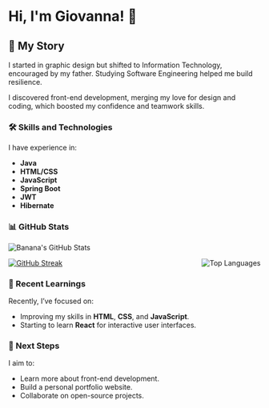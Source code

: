 # Hi, I'm Giovanna! 🍌

## 📖 My Story
I started in graphic design but shifted to Information Technology, encouraged by my father. Studying Software Engineering helped me build resilience.

I discovered front-end development, merging my love for design and coding, which boosted my confidence and teamwork skills.

### 🛠️ Skills and Technologies
I have experience in:
- **Java**
- **HTML/CSS**
- **JavaScript**
- **Spring Boot**
- **JWT**
- **Hibernate**

### 📊 GitHub Stats
![Banana's GitHub Stats](https://github-readme-stats.vercel.app/api?username=giothic&show_icons=true&theme=radical)

<div style="display: flex; justify-content: space-between; align-items: center;">
  <a href="https://git.io/streak-stats">
    <img src="https://streak-stats.demolab.com?user=giothic&theme=radical&hide_border=false&border_radius=5.7&card_width=465" alt="GitHub Streak" style="margin-right: 30px;">
  </a>
  <img src="https://github-readme-stats.vercel.app/api/top-langs/?username=giothic&layout=compact&theme=radical" alt="Top Languages">
</div>

### 🌱 Recent Learnings
Recently, I’ve focused on:
- Improving my skills in **HTML**, **CSS**, and **JavaScript**.
- Starting to learn **React** for interactive user interfaces.

### 🎯 Next Steps
I aim to:
- Learn more about front-end development.
- Build a personal portfolio website.
- Collaborate on open-source projects.
